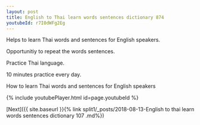 ```yaml
---
layout: post
title: English to Thai learn words sentences dictionary 874 
youtubeId: r7I0dWFg2Eg
---
```

 
 
Helps to learn Thai words and sentences for English speakers.

Opportunitiy to repeat the words sentences. 

Practice Thai language. 
 
10 minutes practice every day. 
 
How to learn Thai words and sentences for English speakers 
 
{% include youtubePlayer.html id=page.youtubeId %}
 
 
[Next]({{ site.baseurl }}{% link  split1/_posts/2018-08-13-English to thai learn words sentences dictionary 107 .md%})
 

